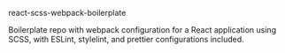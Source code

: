 react-scss-webpack-boilerplate

Boilerplate repo with webpack configuration for a React application using SCSS, with ESLint, stylelint, and prettier configurations included.